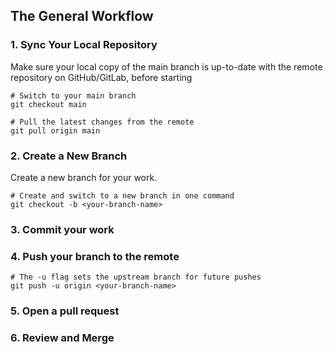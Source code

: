## The General Workflow 

### 1. Sync Your Local Repository

Make sure your local copy of the main branch is up-to-date with the remote repository on GitHub/GitLab, before starting


```
# Switch to your main branch
git checkout main

# Pull the latest changes from the remote
git pull origin main
```


### 2. Create a New Branch

Create a new branch for your work.


```
# Create and switch to a new branch in one command
git checkout -b <your-branch-name>
```

### 3. Commit your work

### 4. Push your branch to the remote

```
# The -u flag sets the upstream branch for future pushes
git push -u origin <your-branch-name>

```

### 5. Open a pull request

### 6. Review and Merge


